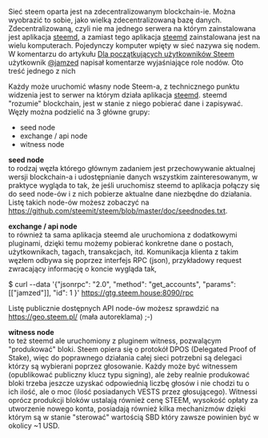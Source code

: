 Sieć steem oparta jest na zdecentralizowanym blockchain-ie. Można wyobrazić to sobie, jako wielką zdecentralizowaną bazę danych.
Zdecentralizowaną, czyli nie ma jednego serwera na którym zainstalowana jest aplikacja [steemd](https://github.com/steemit/steem), a zamiast tego aplikacja [steemd](https://github.com/steemit/steem) zainstalowana jest na
wielu komputerach. Pojedynczy komputer wpięty w sieć nazywa się nodem.
W komentarzu do artykułu [Dla początkujących użytkowników Steem](https://steemit.com/polish/@alcik/dla-poczatkujacych-uzytkownikow-steem-troche-o-blockchainie-steem-wynagrodzeniu-kuratorskim-i-kategoriach#@piotr-galas/re-alcik-dla-poczatkujacych-uzytkownikow-steem-troche-o-blockchainie-steem-wynagrodzeniu-kuratorskim-i-kategoriach-20171218t213123167z)
użytkownik [@jamzed](https://steemit.com/@jamzed) napisał komentarze wyjaśniające role nodów. Oto treść jednego z nich


Każdy może uruchomić własny node Steem-a, z technicznego punktu widzenia jest to serwer na którym działa aplikacja [steemd](https://github.com/steemit/steem). steemd "rozumie" blockchain, jest w stanie z niego pobierać dane i zapisywać. Węzły można podzielić na 3 główne grupy:


* seed node
* exchange / api node
* witness node

**seed node**  
to rodzaj węzła którego głównym zadaniem jest przechowywanie aktualnej wersji blockchain-a i udostępnianie danych wszystkim zainteresowanym, w praktyce wygląda to tak, że jeśli uruchomisz steemd to aplikacja połączy się do seed node-ów i z nich pobierze aktualne dane niezbędne do działania. Listę takich node-ów możesz zobaczyć na https://github.com/steemit/steem/blob/master/doc/seednodes.txt.

**exchange / api node**  
to również ta sama aplikacja steemd ale uruchomiona z dodatkowymi pluginami, dzięki temu możemy pobierać konkretne dane o postach, użytkownikach, tagach, transakcjach, itd. Komunikacja klienta z takim węzłem odbywa się poprzez interfejs RPC (json), przykładowy request zwracający informację o koncie wygląda tak,

$ curl --data '{"jsonrpc": "2.0", "method": "get_accounts", "params": [["jamzed"]], "id": 1 }' https://gtg.steem.house:8090/rpc

Listę publicznie dostępnych API node-ów możesz sprawdzić na https://geo.steem.pl/ (mała autoreklama) ;-)

**witness node**   
to też steemd ale uruchomiony z pluginem witness, pozwalącym "produkować" bloki. Steem opiera się o protokół DPOS (Delegated Proof of Stake), więc do poprawnego działania całej sieci potrzebni są delegaci którzy są wybierani poprzez głosowanie. Każdy może być witnessem (opublikować publiczny klucz typu signing), ale żeby realnie produkować bloki trzeba jeszcze uzyskać odpowiednią liczbę głosów i nie chodzi tu o ich ilość, ale o moc (ilość posiadanych VESTS przez głosującego). Witnessi oprócz produkcji bloków ustalają również cenę STEEM, wysokość opłaty za utworzenie nowego konta, posiadają również kilka mechanizmów dzięki którym są w stanie "sterować" wartością SBD który zawsze powinien być w okolicy ~1 USD.